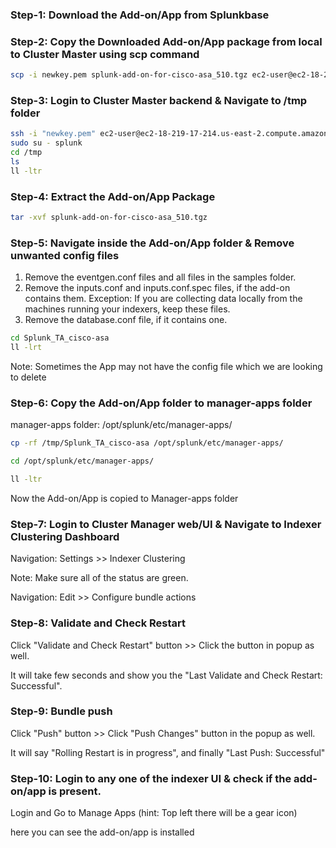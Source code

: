 ### Step-1: Download the Add-on/App from Splunkbase
### Step-2: Copy the Downloaded Add-on/App package from local to Cluster Master using scp command
```bash
scp -i newkey.pem splunk-add-on-for-cisco-asa_510.tgz ec2-user@ec2-18-219-17-214.us-east-2.compute.amazonaws.com:/tmp
```
### Step-3: Login to Cluster Master backend & Navigate to /tmp folder
```bash
ssh -i "newkey.pem" ec2-user@ec2-18-219-17-214.us-east-2.compute.amazonaws.com
sudo su - splunk
cd /tmp
ls
ll -ltr
```

### Step-4: Extract the Add-on/App Package 
```bash
tar -xvf splunk-add-on-for-cisco-asa_510.tgz
```

### Step-5: Navigate inside the Add-on/App folder & Remove unwanted config files 

1. Remove the eventgen.conf files and all files in the samples folder.
2. Remove the inputs.conf and inputs.conf.spec files, if the add-on contains them. Exception: If you are collecting data locally from the machines running your indexers, keep these files.
3. Remove the database.conf file, if it contains one.


```bash
cd Splunk_TA_cisco-asa
ll -lrt
```

Note: Sometimes the App may not have the config file which we are looking to delete

### Step-6: Copy the Add-on/App folder to manager-apps folder

manager-apps folder: /opt/splunk/etc/manager-apps/

```bash
cp -rf /tmp/Splunk_TA_cisco-asa /opt/splunk/etc/manager-apps/

cd /opt/splunk/etc/manager-apps/

ll -ltr
```

Now the Add-on/App is copied to Manager-apps folder


### Step-7: Login to Cluster Manager web/UI & Navigate to Indexer Clustering Dashboard

Navigation: Settings >> Indexer Clustering

Note: Make sure all of the status are green.

Navigation: Edit >> Configure bundle actions

### Step-8: Validate and Check Restart

Click "Validate and Check Restart" button >> Click the button in popup as well.

It will take few seconds and show you the "Last Validate and Check Restart:  Successful".

### Step-9: Bundle push

Click "Push" button >> Click "Push Changes" button in the popup as well.

It will say "Rolling Restart is in progress", and finally "Last Push: Successful"

### Step-10: Login to any one of the indexer UI & check if the add-on/app is present.

Login and Go to Manage Apps (hint: Top left there will be a gear icon)

here you can see the add-on/app is installed